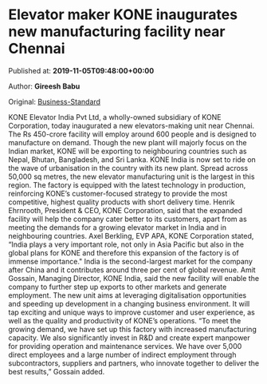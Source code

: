 
# Elevator maker KONE inaugurates new manufacturing facility near Chennai

Published at: **2019-11-05T09:48:00+00:00**

Author: **Gireesh Babu**

Original: [Business-Standard](https://www.business-standard.com/article/companies/elevator-maker-kone-inaugurates-new-manufacturing-facility-near-chennai-119110500907_1.html)

KONE Elevator India Pvt Ltd, a wholly-owned subsidiary of KONE Corporation, today inaugurated a new elevators-making unit near Chennai. The Rs 450-crore facility will employ around 600 people and is designed to manufacture on demand.
Though the new plant will majorly focus on the Indian market, KONE will be exporting to neighbouring countries such as Nepal, Bhutan, Bangladesh, and Sri Lanka.
KONE India is now set to ride on the wave of urbanisation in the country with its new plant. Spread across 50,000 sq metres, the new elevator manufacturing unit is the largest in this region. The factory is equipped with the latest technology in production, reinforcing KONE’s customer-focused strategy to provide the most competitive, highest quality products with short delivery time.
Henrik Ehrnrooth, President & CEO, KONE Corporation, said that the expanded facility will help the company cater better to its customers, apart from as meeting the demands for a growing elevator market in India and in neighbouring countries.
Axel Berkling, EVP APA, KONE Corporation stated, “India plays a very important role, not only in Asia Pacific but also in the global plans for KONE and therefore this expansion of the factory is of immense importance."
India is the second-largest market for the company after China and it contributes around three per cent of global revenue.
Amit Gossain, Managing Director, KONE India, said the new facility will enable the company to further step up exports to other markets and generate employment. The new unit aims at leveraging digitalisation opportunities and speeding up development in a changing business environment. It will tap exciting and unique ways to improve customer and user experience, as well as the quality and productivity of KONE’s operations.
“To meet the growing demand, we have set up this factory with increased manufacturing capacity. We also significantly invest in R&D and create expert manpower for providing operation and maintenance services. We have over 5,000 direct employees and a large number of indirect employment through subcontractors, suppliers and partners, who innovate together to deliver the best results,” Gossain added.
